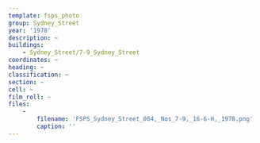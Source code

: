 ```yaml
---
template: fsps_photo
group: Sydney_Street
year: '1978'
description: ~
buildings:
    - Sydney_Street/7-9_Sydney_Street
coordinates: ~
heading: ~
classification: ~
section: ~
cell: ~
film_roll: ~
files:
    -
        filename: 'FSPS_Sydney_Street_004,_Nos_7-9,_16-6-H,_1978.png'
        caption: ''
---
```

